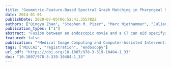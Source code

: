```yaml
---
title: "Geometric-Feature-Based Spectral Graph Matching in Pharyngeal Surface Registration"
date: 2014-01-01
publishDate: 2020-07-05T06:52:41.355782Z
authors: ["Qingyu Zhao", "Stephen M. Pizer", "Marc Niethammer", "Julian G. Rosenman"]
publication_types: ["1"]
abstract: "Fusion between an endoscopic movie and a CT can aid specifying the tumor target volume for radiotherapy. That requires a deformable pharyngeal surface registration between a 3D endoscope reconstruction and a CT segmentation. In this paper, we propose to use local geometric features for deriving a set of initial correspondences between two surfaces, with which an association graph can be constructed for registration by spectral graph matching. We also define a new similarity measurement to provide a meaningful way for computing inter-surface affinities in the association graph. Our registration method can deal with large non-rigid anatomical deformation, as well as missing data and topology change. We tested the robustness of our method with synthetic deformations and showed registration results on real data."
featured: false
publication: "*Medical Image Computing and Computer-Assisted Intervention - MICCAI 2014 - 17th International Conference, Boston, MA, USA, September 14-18, 2014, Proceedings, Part I*"
tags: ["MICCAI", "registration", "endoscopy"]
url_pdf: "https://doi.org/10.1007/978-3-319-10404-1_33"
doi: "10.1007/978-3-319-10404-1_33"
---
```


